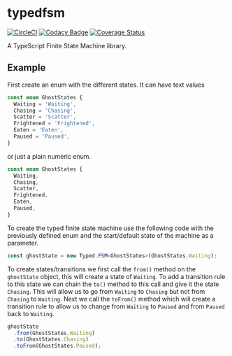 # typedfsm

[![CircleCI](https://circleci.com/gh/div-int/typedfsm/tree/develop.svg?style=svg)](https://circleci.com/gh/div-int/typedfsm/tree/develop)
[![Codacy Badge](https://api.codacy.com/project/badge/Grade/41db80e6747c4a0fb57d7968242d1b0a)](https://app.codacy.com/app/scottjmoore/typedfsm?utm_source=github.com&utm_medium=referral&utm_content=div-int/typedfsm&utm_campaign=Badge_Grade_Settings)
[![Coverage Status](https://coveralls.io/repos/github/div-int/typedfsm/badge.svg?branch=develop)](https://coveralls.io/github/div-int/typedfsm?branch=develop)

A TypeScript Finite State Machine library.

## Example

First create an enum with the different states. It can have text values

```typescript
const enum GhostStates {
  Waiting = 'Waiting',
  Chasing = 'Chasing',
  Scatter = 'Scatter',
  Frightened = 'Frightened',
  Eaten = 'Eaten',
  Paused = 'Paused',
}
```

or just a plain numeric enum.

```typescript
const enum GhostStates {
  Waiting,
  Chasing,
  Scatter,
  Frightened,
  Eaten,
  Paused,
}
```

To create the typed finite state machine use the following code with the previously defined enum and the start/default state of the machine as a parameter.

```typescript
const ghostState = new Typed.FSM<GhostStates>(GhostStates.Waiting);
```
To create states/transitions we first call the `from()` method on the `ghostState` object, this will create a state of `Waiting`.
To add a transition rule to this state we can chain the `to()` method to this call and give it the state `Chasing`.
This will allow us to go from `Waiting` to `Chasing` but not from `Chasing` to `Waiting`.
Next we call the `toFrom()` method which will create a transition rule to allow us to change from `Waiting` to `Paused` and from `Paused` back to `Waiting`.

```typescript
ghostState
  .from(GhostStates.Waiting)
  .to(GhostStates.Chasing)
  .toFrom(GhostStates.Paused);
```
